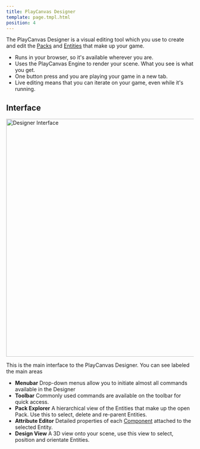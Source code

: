 ```yaml
---
title: PlayCanvas Designer
template: page.tmpl.html
position: 4
---
```


The PlayCanvas Designer is a visual editing tool which you use to create and edit the [Packs][pack] and [Entities][entity] that make up your game.

* Runs in your browser, so it's available wherever you are.
* Uses the PlayCanvas Engine to render your scene. What you see is what you get.
* One button press and you are playing your game in a new tab.
* Live editing means that you can iterate on your game, even while it's running.

## Interface

<img alt="Designer Interface" width="640" src="/images/platform/designer_interface.png" />

This is the main interface to the PlayCanvas Designer. You can see labeled the main areas

* **Menubar** Drop-down menus allow you to initiate almost all commands available in the Designer
* **Toolbar** Commonly used commands are available on the toolbar for quick access.
* **Pack Explorer** A hierarchical view of the Entities that make up the open Pack. Use this to select, delete and re-parent Entities.
* **Attribute Editor** Detailed properties of each [Component][component] attached to the selected Entity.
* **Design View** A 3D view onto your scene, use this view to select, position and orientate Entities.

[pack]: /user-manual/glossary#pack
[entity]: /user-manual/glossary#entity
[component]: /user-manual/glossary#component

